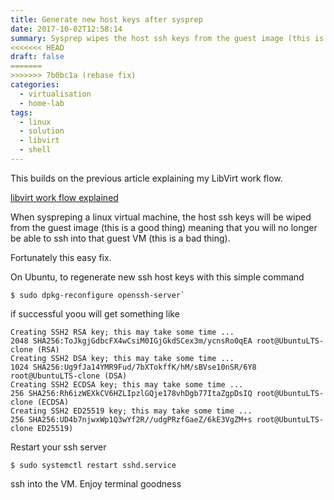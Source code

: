 ```yaml
---
title: Generate new host keys after sysprep
date: 2017-10-02T12:58:14
summary: Sysprep wipes the host ssh keys from the guest image (this is a good thing) meaning that you will no longer be able to ssh in to the guest VM (This is a bad think).  Let's fix that.
<<<<<<< HEAD
draft: false
=======
>>>>>>> 7b0bc1a (rebase fix)
categories:
  - virtualisation
  - home-lab
tags:
  - linux
  - solution
  - libvirt
  - shell
---
```

This builds on the previous article explaining my LibVirt work flow.

[libvirt work flow explained](2017-09-14-my-libvirt-clonesysprep-work-flow)

When syspreping a linux virtual machine, the host ssh keys will be wiped from the guest image (this is a good thing) meaning that you will no longer be able to ssh into that guest VM (this is a bad thing).

Fortunately this easy fix.

On Ubuntu, to regenerate new ssh host keys with this simple command
```
$ sudo dpkg-reconfigure openssh-server`
```
if successful yoou will get something like

```
Creating SSH2 RSA key; this may take some time ...
2048 SHA256:ToJkgjGdbcFX4wCsiM0IGjGkdSCex3m/ycnsRo0qEA root@UbuntuLTS-clone (RSA)
Creating SSH2 DSA key; this may take some time ...
1024 SHA256:Ug9fJa14YMR9Fud/7bXTokffK/hM/sBVse10nSR/6Y8 root@UbuntuLTS-clone (DSA)
Creating SSH2 ECDSA key; this may take some time ...
256 SHA256:Rh6izWEXkCV6HZLIpzlGQje178vhDgb77ItaZgpDsIQ root@UbuntuLTS-clone (ECDSA)
Creating SSH2 ED25519 key; this may take some time ...
256 SHA256:UD4b7njwxWp1Q3wYf2R//udgPRzfGaeZ/6kE3VgZM+s root@UbuntuLTS-clone ED25519)
```

Restart your ssh server
```
$ sudo systemctl restart sshd.service
```
ssh into the VM.  Enjoy terminal goodness